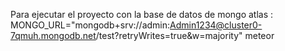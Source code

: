 Para ejecutar el proyecto con la base de datos de mongo atlas :
MONGO_URL="mongodb+srv://admin:Admin1234@cluster0-7qmuh.mongodb.net/test?retryWrites=true&w=majority" meteor
